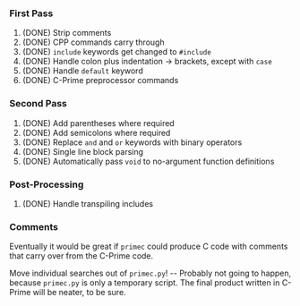 ### First Pass
1. (DONE) Strip comments
2. (DONE) CPP commands carry through
3. (DONE) `include` keywords get changed to `#include`
4. (DONE) Handle colon plus indentation -> brackets, except with `case`
5. (DONE) Handle `default` keyword
8. (DONE) C-Prime preprocessor commands

### Second Pass
1. (DONE) Add parentheses where required
2. (DONE) Add semicolons where required
3. (DONE) Replace `and` and `or` keywords with binary operators
4. (DONE) Single line block parsing
5. (DONE) Automatically pass `void` to no-argument function definitions

### Post-Processing
1. (DONE) Handle transpiling includes

### Comments

Eventually it would be great if `primec` could produce C code with comments that
carry over from the C-Prime code.

Move individual searches out of `primec.py`! -- Probably not going to happen,
because `primec.py` is only a temporary script. The final product written in
C-Prime will be neater, to be sure.

